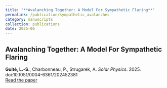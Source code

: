 ```yaml
---
title: "**Avalanching Together: A Model For Sympathetic Flaring**"
permalink: /publication/sympathetic_avalanches
category: manuscripts
collection: publications
date: 2025-06
---
```


## **Avalanching Together: A Model For Sympathetic Flaring**
**Guité, L.-S.**, Charbonneau, P., Strugarek, A. *Solar Physics*. 2025. doi:10.1051/0004-6361/202452381\
[Read the paper](https://ui.adsabs.harvard.edu/abs/2025A%26A...694A..74G/abstract)
